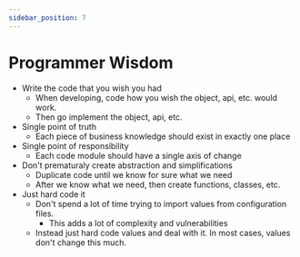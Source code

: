 ```yaml
---
sidebar_position: 7
---
```


# Programmer Wisdom
- Write the code that you wish you had
    - When developing, code how you wish the object, api, etc. would work.
    - Then go implement the object, api, etc.
- Single point of truth
    - Each piece of business knowledge should exist in exactly one place
- Single point of responsibility
    - Each code module should have a single axis of change
- Don't prematuraly create abstraction and simplifications
    - Duplicate code until we know for sure what we need
    - After we know what we need, then create functions, classes, etc.
- Just hard code it
    - Don't spend a lot of time trying to import values from configuration files.
        - This adds a lot of complexity and vulnerabilities
    - Instead just hard code values and deal with it.  In most cases, values don't change this much.